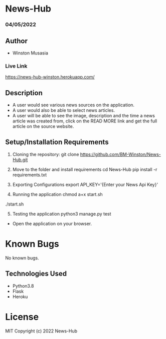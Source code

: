 # News-Hub
### 04/05/2022
## Author
* Winston Musasia

### Live Link

https://news-hub-winston.herokuapp.com/





## Description
* A user would see various news sources on  the application.
* A user would also be able to select news articles.
* A user will be able to see the image, description and the time a news article was created from, click on the READ MORE link and get  the full article on the source website.


## Setup/Installation Requirements

1. Cloning the repository:
git clone https://github.com/BM-Winston/News-Hub.git

2. Move to the folder and install requirements
cd News-Hub
pip install -r requirements.txt

3. Exporting Configurations
export API_KEY='{Enter your News Api Key}'

4. Running the application
chmod a+x start.sh

./start.sh

5. Testing the application
python3 manage.py test
* Open the application on your browser.

# Known Bugs
No known bugs.

## Technologies Used
* Python3.8
* Flask
* Heroku



# License
MIT Copyright (c) 2022 News-Hub

